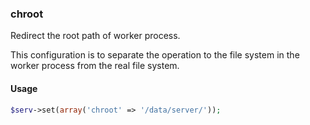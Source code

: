### chroot

Redirect the root path of worker process.

This configuration is to separate the operation to the file system in the worker process from the real file system.

#### Usage

```php
$serv->set(array('chroot' => '/data/server/'));
```

